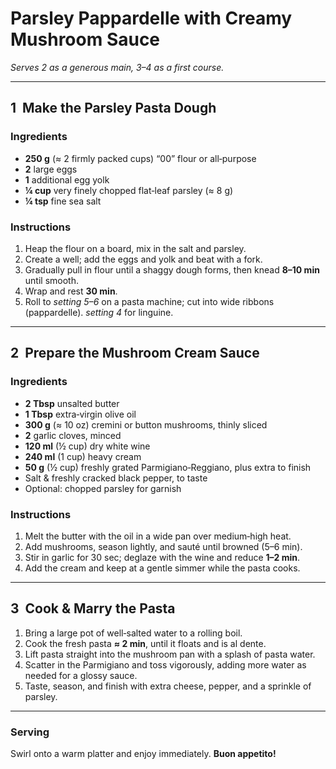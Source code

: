 # Parsley Pappardelle with Creamy Mushroom Sauce

*Serves 2 as a generous main, 3–4 as a first course.*

---

## 1  Make the Parsley Pasta Dough

### Ingredients
- **250 g** (≈ 2 firmly packed cups) “00” flour or all‑purpose  
- **2** large eggs  
- **1** additional egg yolk  
- **¼ cup** very finely chopped flat‑leaf parsley (≈ 8 g)  
- **¼ tsp** fine sea salt  

### Instructions
1. Heap the flour on a board, mix in the salt and parsley.  
2. Create a well; add the eggs and yolk and beat with a fork.  
3. Gradually pull in flour until a shaggy dough forms, then knead **8–10 min** until smooth.  
4. Wrap and rest **30 min**.  
5. Roll to *setting 5–6* on a pasta machine; cut into wide ribbons (pappardelle). *setting 4* for linguine.

---

## 2  Prepare the Mushroom Cream Sauce

### Ingredients
- **2 Tbsp** unsalted butter  
- **1 Tbsp** extra‑virgin olive oil  
- **300 g** (≈ 10 oz) cremini or button mushrooms, thinly sliced  
- **2** garlic cloves, minced  
- **120 ml** (½ cup) dry white wine  
- **240 ml** (1 cup) heavy cream  
- **50 g** (½ cup) freshly grated Parmigiano‑Reggiano, plus extra to finish  
- Salt & freshly cracked black pepper, to taste  
- Optional: chopped parsley for garnish  

### Instructions
1. Melt the butter with the oil in a wide pan over medium‑high heat.  
2. Add mushrooms, season lightly, and sauté until browned (5–6 min).  
3. Stir in garlic for 30 sec; deglaze with the wine and reduce **1–2 min**.  
4. Add the cream and keep at a gentle simmer while the pasta cooks.

---

## 3  Cook & Marry the Pasta

1. Bring a large pot of well‑salted water to a rolling boil.  
2. Cook the fresh pasta **≈ 2 min**, until it floats and is al dente.  
3. Lift pasta straight into the mushroom pan with a splash of pasta water.  
4. Scatter in the Parmigiano and toss vigorously, adding more water as needed for a glossy sauce.  
5. Taste, season, and finish with extra cheese, pepper, and a sprinkle of parsley.

---

### Serving
Swirl onto a warm platter and enjoy immediately. **Buon appetito!**
